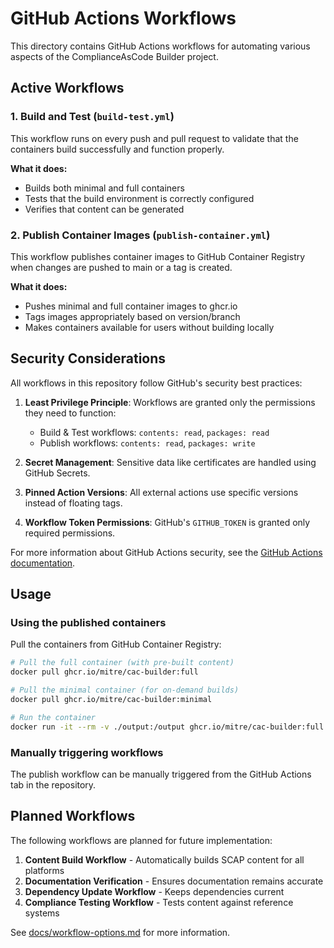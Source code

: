 # GitHub Actions Workflows

This directory contains GitHub Actions workflows for automating various aspects of the ComplianceAsCode Builder project.

## Active Workflows

### 1. Build and Test (`build-test.yml`)

This workflow runs on every push and pull request to validate that the containers build successfully and function properly.

**What it does:**

- Builds both minimal and full containers
- Tests that the build environment is correctly configured
- Verifies that content can be generated

### 2. Publish Container Images (`publish-container.yml`)

This workflow publishes container images to GitHub Container Registry when changes are pushed to main or a tag is created.

**What it does:**

- Pushes minimal and full container images to ghcr.io
- Tags images appropriately based on version/branch
- Makes containers available for users without building locally

## Security Considerations

All workflows in this repository follow GitHub's security best practices:

1. **Least Privilege Principle**: Workflows are granted only the permissions they need to function:
   - Build & Test workflows: `contents: read`, `packages: read`
   - Publish workflows: `contents: read`, `packages: write`

2. **Secret Management**: Sensitive data like certificates are handled using GitHub Secrets.

3. **Pinned Action Versions**: All external actions use specific versions instead of floating tags.

4. **Workflow Token Permissions**: GitHub's `GITHUB_TOKEN` is granted only required permissions.

For more information about GitHub Actions security, see the [GitHub Actions documentation](https://docs.github.com/en/actions/security-guides/security-hardening-for-github-actions).

## Usage

### Using the published containers

Pull the containers from GitHub Container Registry:

```bash
# Pull the full container (with pre-built content)
docker pull ghcr.io/mitre/cac-builder:full

# Pull the minimal container (for on-demand builds)
docker pull ghcr.io/mitre/cac-builder:minimal

# Run the container
docker run -it --rm -v ./output:/output ghcr.io/mitre/cac-builder:full bash
```

### Manually triggering workflows

The publish workflow can be manually triggered from the GitHub Actions tab in the repository.

## Planned Workflows

The following workflows are planned for future implementation:

1. **Content Build Workflow** - Automatically builds SCAP content for all platforms
2. **Documentation Verification** - Ensures documentation remains accurate
3. **Dependency Update Workflow** - Keeps dependencies current
4. **Compliance Testing Workflow** - Tests content against reference systems

See [docs/workflow-options.md](../../docs/workflow-options.md) for more information.
